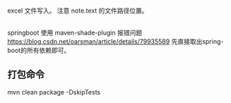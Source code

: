 ##
excel 文件写入。
注意 note.text 的文件路径位置。


##
springboot 使用 maven-shade-plugin 报错问题
https://blog.csdn.net/oarsman/article/details/79935589
先直接取出spring-boot的所有依赖即可。


## 打包命令
 mvn clean package -DskipTests